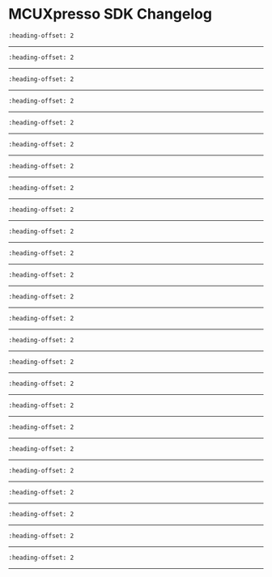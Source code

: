 # MCUXpresso SDK Changelog

```{include} ../../../../drivers/lpc_acomp/doxygen/ChangeLog_acomp.md
:heading-offset: 2
```
---
```{include} ../../../../drivers/lpc_adc/doxygen/ChangeLog_adc.md
:heading-offset: 2
```
---
```{include} ../../../../drivers/capt/doxygen/ChangeLog_capt.md
:heading-offset: 2
```
---
```{include} ../../../../devices/LPC/LPC800/LPC845/drivers/doxygen/ChangeLog_clock.md
:heading-offset: 2
```
---
```{include} ../../../../drivers/common/doxygen/ChangeLog_common.md
:heading-offset: 2
```
---
```{include} ../../../../drivers/lpc_crc/doxygen/ChangeLog_crc.md
:heading-offset: 2
```
---
```{include} ../../../../drivers/ctimer/doxygen/ChangeLog_ctimer.md
:heading-offset: 2
```
---
```{include} ../../../../drivers/lpc_dac/doxygen/ChangeLog_dac.md
:heading-offset: 2
```
---
```{include} ../../../../drivers/lpc_dma/doxygen/ChangeLog_dma.md
:heading-offset: 2
```
---
```{include} ../../../../drivers/lpc_gpio/doxygen/ChangeLog_gpio.md
:heading-offset: 2
```
---
```{include} ../../../../drivers/lpc_i2c/doxygen/ChangeLog_i2c.md
:heading-offset: 2
```
---
```{include} ../../../../drivers/iap/doxygen/ChangeLog_iap.md
:heading-offset: 2
```
---
```{include} ../../../../drivers/inputmux/doxygen/ChangeLog_inputmux.md
:heading-offset: 2
```
---
```{include} ../../../../drivers/lpc_iocon_lite/doxygen/ChangeLog_iocon.md
:heading-offset: 2
```
---
```{include} ../../../../drivers/mrt/doxygen/ChangeLog_mrt.md
:heading-offset: 2
```
---
```{include} ../../../../drivers/pint/doxygen/ChangeLog_pint.md
:heading-offset: 2
```
---
```{include} ../../../../devices/LPC/LPC800/LPC845/drivers/doxygen/ChangeLog_power.md
:heading-offset: 2
```
---
```{include} ../../../../devices/LPC/LPC800/LPC845/drivers/doxygen/ChangeLog_reset.md
:heading-offset: 2
```
---
```{include} ../../../../drivers/sctimer/doxygen/ChangeLog_sctimer.md
:heading-offset: 2
```
---
```{include} ../../../../drivers/lpc_minispi/doxygen/ChangeLog_spi.md
:heading-offset: 2
```
---
```{include} ../../../../drivers/swm/doxygen/ChangeLog_swm.md
:heading-offset: 2
```
---
```{include} ../../../../drivers/syscon/doxygen/ChangeLog_syscon.md
:heading-offset: 2
```
---
```{include} ../../../../drivers/lpc_miniusart/doxygen/ChangeLog_usart.md
:heading-offset: 2
```
---
```{include} ../../../../drivers/wkt/doxygen/ChangeLog_wkt.md
:heading-offset: 2
```
---
```{include} ../../../../drivers/wwdt/doxygen/ChangeLog_wwdt.md
:heading-offset: 2
```
---
